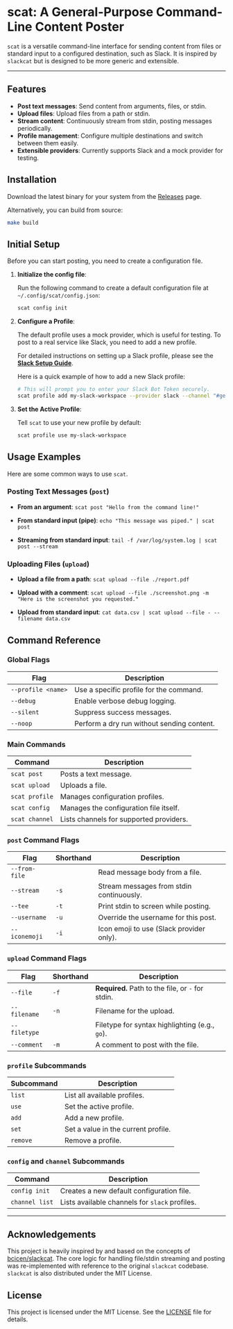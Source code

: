 # scat: A General-Purpose Command-Line Content Poster

`scat` is a versatile command-line interface for sending content from files or standard input to a configured destination, such as Slack. It is inspired by `slackcat` but is designed to be more generic and extensible.

---

## Features

- **Post text messages**: Send content from arguments, files, or stdin.
- **Upload files**: Upload files from a path or stdin.
- **Stream content**: Continuously stream from stdin, posting messages periodically.
- **Profile management**: Configure multiple destinations and switch between them easily.
- **Extensible providers**: Currently supports Slack and a mock provider for testing.

## Installation

Download the latest binary for your system from the [Releases](https://github.com/magifd2/scat/releases) page.

Alternatively, you can build from source:

```bash
make build
```

## Initial Setup

Before you can start posting, you need to create a configuration file.

1.  **Initialize the config file**:

    Run the following command to create a default configuration file at `~/.config/scat/config.json`:

    ```bash
    scat config init
    ```

2.  **Configure a Profile**:

    The default profile uses a mock provider, which is useful for testing. To post to a real service like Slack, you need to add a new profile.

    For detailed instructions on setting up a Slack profile, please see the **[Slack Setup Guide](./docs/SLACK_SETUP.md)**.

    Here is a quick example of how to add a new Slack profile:

    ```bash
    # This will prompt you to enter your Slack Bot Token securely.
    scat profile add my-slack-workspace --provider slack --channel "#general"
    ```

3.  **Set the Active Profile**:

    Tell `scat` to use your new profile by default:

    ```bash
    scat profile use my-slack-workspace
    ```

## Usage Examples

Here are some common ways to use `scat`.

### Posting Text Messages (`post`)

-   **From an argument**:
    `scat post "Hello from the command line!"`

-   **From standard input (pipe)**:
    `echo "This message was piped." | scat post`

-   **Streaming from standard input**:
    `tail -f /var/log/system.log | scat post --stream`

### Uploading Files (`upload`)

-   **Upload a file from a path**:
    `scat upload --file ./report.pdf`

-   **Upload with a comment**:
    `scat upload --file ./screenshot.png -m "Here is the screenshot you requested."`

-   **Upload from standard input**:
    `cat data.csv | scat upload --file - --filename data.csv`

## Command Reference

### Global Flags

| Flag      | Description                                      |
| --------- | ------------------------------------------------ |
| `--profile <name>` | Use a specific profile for the command.          |
| `--debug`   | Enable verbose debug logging.                    |
| `--silent`  | Suppress success messages.                       |
| `--noop`    | Perform a dry run without sending content.       |

### Main Commands

| Command         | Description                                      |
| --------------- | ------------------------------------------------ |
| `scat post`     | Posts a text message.                            |
| `scat upload`   | Uploads a file.                                  |
| `scat profile`  | Manages configuration profiles.                  |
| `scat config`   | Manages the configuration file itself.           |
| `scat channel`  | Lists channels for supported providers.          |

### `post` Command Flags

| Flag          | Shorthand | Description                               |
| ------------- | --------- | ----------------------------------------- |
| `--from-file` |           | Read message body from a file.            |
| `--stream`    | `-s`      | Stream messages from stdin continuously.  |
| `--tee`       | `-t`      | Print stdin to screen while posting.      |
| `--username`  | `-u`      | Override the username for this post.      |
| `--iconemoji` | `-i`      | Icon emoji to use (Slack provider only).  |

### `upload` Command Flags

| Flag        | Shorthand | Description                                      |
| ----------- | --------- | ------------------------------------------------ |
| `--file`    | `-f`      | **Required.** Path to the file, or `-` for stdin. |
| `--filename`| `-n`      | Filename for the upload.                         |
| `--filetype`|           | Filetype for syntax highlighting (e.g., `go`).   |
| `--comment` | `-m`      | A comment to post with the file.                 |

### `profile` Subcommands

| Subcommand | Description                                      |
| ---------- | ------------------------------------------------ |
| `list`     | List all available profiles.                     |
| `use`      | Set the active profile.                          |
| `add`      | Add a new profile.                               |
| `set`      | Set a value in the current profile.              |
| `remove`   | Remove a profile.                                |

### `config` and `channel` Subcommands

| Command             | Description                                      |
| ------------------- | ------------------------------------------------ |
| `config init`       | Creates a new default configuration file.        |
| `channel list`      | Lists available channels for `slack` profiles.   |

---

## Acknowledgements

This project is heavily inspired by and based on the concepts of [bcicen/slackcat](https://github.com/bcicen/slackcat). The core logic for handling file/stdin streaming and posting was re-implemented with reference to the original `slackcat` codebase. `slackcat` is also distributed under the MIT License.

## License

This project is licensed under the MIT License. See the [LICENSE](LICENSE) file for details.

